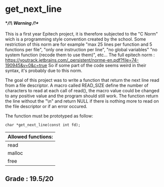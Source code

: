 # get_next_line

#### **/!\ Warning /!\**
This is a first year Epitech project, it is therefore subjected to the "C Norm" wich is a programming style convention created by the school.
Some restriction of this norm are for example "max 25 lines per function and 5 functions per file", "only one instruction per line", "no global variables"
"no system function (recode them to use them)", etc...
The full epitech norm : https://youtrack.jetbrains.com/_persistent/norme-en.pdf?file=74-190945&v=0&c=true
So if some part of the code seems weird in their syntax, it's probably due to this norm.

The goal of this project was to write a function that return the next line read from a file descriptor. A macro called READ_SIZE define the number 
of characters to read at each call of read(), the macro value could be changed to any positive value and the program should still work.
The function return the line without the "\n" and return NULL if there is nothing more to read on the file descriptor or if an error occured.

The function must be prototyped as follow:
````
char *get_next_line(const int fd);
````

|Allowed functions: |
|-------------------|
| read              |
| malloc             |
| free             |

## Grade : 19.5/20
